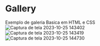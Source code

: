 # Gallery

Exemplo de galeria Basica em HTML e CSS
![Captura de tela 2023-10-25 143402](https://github.com/MauricioAraujoo/Gallery/assets/112336650/fee3ae86-e33b-4c79-930e-a5df96e7ecdd)
![Captura de tela 2023-10-25 143419](https://github.com/MauricioAraujoo/Gallery/assets/112336650/6ece725b-0437-48d6-8849-9b776982cedc)
![Captura de tela 2023-10-25 144730](https://github.com/MauricioAraujoo/Gallery/assets/112336650/d20f463d-30d6-442d-af47-feb82695dd9e)
